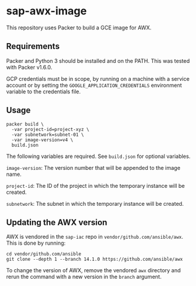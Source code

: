 # sap-awx-image

This repository uses Packer to build a GCE image for AWX.

## Requirements

Packer and Python 3 should be installed and on the PATH. This was tested with Packer v1.6.0.

GCP credentials must be in scope, by running on a machine with a service account or by setting the `GOOGLE_APPLICATION_CREDENTIALS` environment variable to the credentials file.

## Usage

```
packer build \
  -var project-id=project-xyz \
  -var subnetwork=subnet-01 \
  -var image-version=v4 \
  build.json
```

The following variables are required. See `build.json` for optional variables.

`image-version`: The version number that will be appended to the image name.

`project-id`: The ID of the project in which the temporary instance will be created.

`subnetwork`: The subnet in which the temporary instance will be created.

## Updating the AWX version

AWX is vendored in the `sap-iac` repo in `vendor/github.com/ansible/awx`. This is done by running:

```
cd vendor/github.com/ansible
git clone --depth 1 --branch 14.1.0 https://github.com/ansible/awx
```

To change the version of AWX, remove the vendored `awx` directory and rerun the command with a new version in the `branch` argument.
